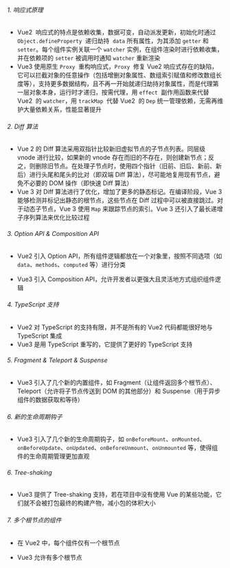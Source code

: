 ###### 1. 响应式原理

- Vue2  响应式的特点是依赖收集，数据可变，自动派发更新，初始化时通过 `Object.defineProperty`  递归劫持  `data` 所有属性，为其添加 `getter` 和 `setter`。每个组件实例关联一个 `watcher` 实例，在组件渲染时进行依赖收集，并在依赖项的 `setter` 被调用时通知 `watcher` 重新渲染
- Vue3 使用原生 `Proxy`  重构响应式，`Proxy`  修复 Vue2 响应式存在的缺陷，它可以拦截对象的任意操作（包括增删对象属性、数组索引赋值和修改数组长度等），支持更多数据结构，且不再一开始就递归劫持对象属性，而是代理第一层对象本身，运行时才递归，按需代理，用 `effect`  副作用函数来代替 Vue2  的 `watcher`，用 `trackMap`  代替 Vue2  的 `Dep` 统一管理依赖，无需再维护大量依赖关系，性能显著提升

###### 2. Diff 算法

- Vue 2 的 Diff 算法采用双指针比较新旧虚拟节点的子节点列表。同层级 vnode 进行比较，如果新的 vnode 存在而旧的不存在，则创建新节点；反之，则删除旧节点。在处理子节点时，使用四个指针（旧前、旧后、新前、新后）进行头尾和尾头的比对（即双端 Diff 算法），尽可能地复用现有节点，避免不必要的 DOM 操作（即快速 Diff 算法）
- Vue 3 对 Diff 算法进行了优化，增加了更多的静态标记。在编译阶段，Vue 3 能够检测并标记出静态的根节点，这些节点在 Diff 过程中可以被直接跳过。对于动态子节点，Vue 3 使用 `Map` 来跟踪节点的索引。Vue 3 还引入了最长递增子序列算法来优化比较过程

###### 3. Option API & Composition API

- Vue2 引入 Option API，所有组件逻辑都放在一个对象里，按照不同选项（如 `data`、`methods`、`computed` 等）进行分类
* Vue3 引入 Composition API，允许开发者以更强大且灵活地方式组织组件逻辑

###### 4. TypeScript 支持

- Vue2 对 TypeScript 的支持有限，并不是所有的 Vue2 代码都能很好地与 TypeScript 集成
- Vue3 是用 TypeScript 重写的，它提供了更好的 TypeScript 支持

###### 5. Fragment & Teleport & Suspense

- Vue3 引入了几个新的内置组件，如 Fragment（让组件返回多个根节点）、Teleport（允许将子节点传送到 DOM 的其他部分）和 Suspense（用于异步组件的数据获取和等待）

###### 6. 新的生命周期钩子

- Vue3 引入了几个新的生命周期钩子，如 `onBeforeMount`、`onMounted`、`onBeforeUpdate`、`onUpdated`、`onBeforeUnmount`、`onUnmounted` 等，使得组件的生命周期管理更加直观

###### 6. Tree-shaking

- Vue3 提供了 Tree-shaking 支持，若在项目中没有使用 Vue 的某些功能，它们就不会被打包最终的构建产物，减小包的体积大小

###### 7. 多个根节点的组件

- 在 Vue2 中，每个组件仅有一个根节点
* Vue3 允许有多个根节点
